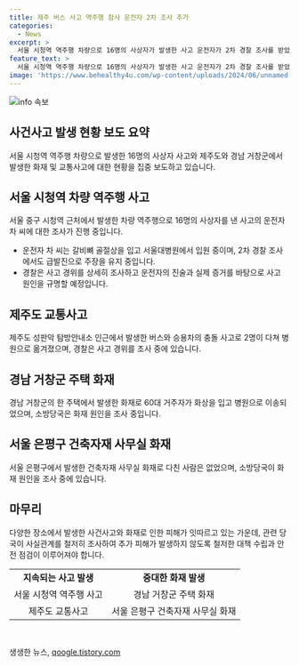 ```yaml
---
title: 제주 버스 사고 역주행 참사 운전자 2차 조사 추가
categories:
  - News
excerpt: >
  서울 시청역 역주행 차량으로 16명의 사상자가 발생한 사고 운전자가 2차 경찰 조사를 받았다. 운전자는 입원 중인 상태이며, 1차 조사와 마찬가지로 급발진 주장을 유지 중. 또한 제주도에서는 버스와 승용차가 충돌해 60대 승객 2명이 다쳤고, 화재 사건도 발생했다. 거창군 주택에서 불이 발생해 60대 주민이 화상을 입었으며, 은평구 건축자재 사무실에서도 화재가 발생했지만 다친 사람은 없었다.
feature_text: >
  서울 시청역 역주행 차량으로 16명의 사상자가 발생한 사고 운전자가 2차 경찰 조사를 받았다. 운전자는 입원 중인 상태이며, 1차 조사와 마찬가지로 급발진 주장을 유지 중. 또한 제주도에서는 버스와 승용차가 충돌해 60대 승객 2명이 다쳤고, 화재 사건도 발생했다. 거창군 주택에서 불이 발생해 60대 주민이 화상을 입었으며, 은평구 건축자재 사무실에서도 화재가 발생했지만 다친 사람은 없었다.
image: 'https://www.behealthy4u.com/wp-content/uploads/2024/06/unnamed-file.png'
---
```


<p><img src="https://www.behealthy4u.com/wp-content/uploads/2024/06/unnamed-file.png" alt="info 속보" /></p>

<h2 data-ke-size="size26">사건사고 발생 현황 보도 요약</h2>

<p data-ke-size="size16">서울 시청역 역주행 차량으로 발생한 16명의 사상자 사고와 제주도와 경남 거창군에서 발생한 화재 및 교통사고에 대한 현황을 집중 보도하고 있습니다.</p>

<h2 data-ke-size="size26">서울 시청역 차량 역주행 사고</h2>

<p data-ke-size="size16">서울 중구 시청역 근처에서 발생한 차량 역주행으로 16명의 사상자를 낸 사고의 운전자 차 씨에 대한 조사가 진행 중입니다.</p>

<ul>
<li>운전자 차 씨는 갈비뼈 골절상을 입고 서울대병원에서 입원 중이며, 2차 경찰 조사에서도 급발진으로 주장을 유지 중입니다.</li>
<li>경찰은 사고 경위를 상세히 조사하고 운전자의 진술과 실제 증거를 바탕으로 사고 원인을 규명할 예정입니다.</li>
</ul>

<h2 data-ke-size="size26">제주도 교통사고</h2>

<p data-ke-size="size16">제주도 성판악 탐방안내소 인근에서 발생한 버스와 승용차의 충돌 사고로 2명이 다쳐 병원으로 옮겨졌으며, 경찰은 사고 경위를 조사 중에 있습니다.</p>

<h2 data-ke-size="size26">경남 거창군 주택 화재</h2>

<p data-ke-size="size16">경남 거창군의 한 주택에서 발생한 화재로 60대 거주자가 화상을 입고 병원으로 이송되었으며, 소방당국은 화재 원인을 조사 중입니다.</p>

<h2 data-ke-size="size26">서울 은평구 건축자재 사무실 화재</h2>

<p data-ke-size="size16">서울 은평구에서 발생한 건축자재 사무실 화재로 다친 사람은 없었으며, 소방당국이 화재 원인을 조사 중에 있습니다.</p>

<h2 data-ke-size="size26">마무리</h2>

<p data-ke-size="size16">다양한 장소에서 발생한 사건사고와 화재로 인한 피해가 잇따르고 있는 가운데, 관련 당국이 사실관계를 철저히 조사하여 추가 피해가 발생하지 않도록 철저한 대책 수립과 안전 점검이 이루어져야 합니다.</p>

<table>
  <tr>
    <td style="text-align: center; height: 17px;"><b>지속되는 사고 발생</b></td>
    <td style="text-align: center; height: 17px;"><b>중대한 화재 발생</b></td>
  </tr>
  <tr>
    <td style="text-align: center; height: 17px;">서울 시청역 역주행 사고</td>
    <td style="text-align: center; height: 17px;">경남 거창군 주택 화재</td>
  </tr>
  <tr>
    <td style="text-align: center; height: 17px;">제주도 교통사고</td>
    <td style="text-align: center; height: 17px;">서울 은평구 건축자재 사무실 화재</td>
  </tr>
</table>

<p data-ke-size="size16">&nbsp;</p>
생생한 뉴스, <a href="https://qoogle.tistory.com" rel="dofollow">qoogle.tistory.com</a>


